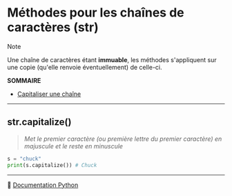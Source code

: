# Méthodes pour les chaînes de caractères (str)

> [!NOTE]
> Une chaîne de caractères étant **immuable**, les méthodes s'appliquent sur une copie (qu'elle renvoie éventuellement) de celle-ci.

**SOMMAIRE**
+ [Capitaliser une chaîne](#strcapitalize)

---

## str.capitalize()

> _Met le premier caractère (ou première lettre du premier caractère) en majuscule et le reste en minuscule_

```python
s = "chuck"
print(s.capitalize()) # Chuck
```

---

🔗 [Documentation Python](https://docs.python.org/fr/3.14/library/stdtypes.html#text-sequence-type-str)
